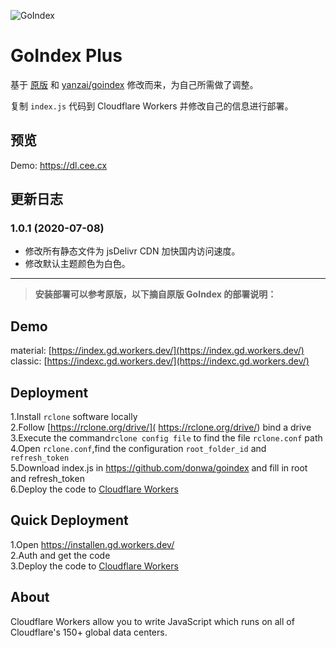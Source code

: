 ![GoIndex](https://raw.githubusercontent.com/ceecx/goindex-plus/master/themes/logo.png)  

GoIndex Plus
====  

基于 [原版](https://github.com/donwa/goindex) 和 [yanzai/goindex](https://github.com/yanzai/goindex) 修改而来，为自己所需做了调整。

复制 `index.js` 代码到 Cloudflare Workers 并修改自己的信息进行部署。

## 预览

Demo: https://dl.cee.cx


## 更新日志

### 1.0.1 (2020-07-08)

- 修改所有静态文件为 jsDelivr CDN 加快国内访问速度。
- 修改默认主题颜色为白色。
  

---



> **安装部署可以参考原版，以下摘自原版 GoIndex 的部署说明：**



## Demo  
material: [https://index.gd.workers.dev/](https://index.gd.workers.dev/)  
classic: [https://indexc.gd.workers.dev/](https://indexc.gd.workers.dev/)  

## Deployment  
1.Install `rclone` software locally  
2.Follow [https://rclone.org/drive/]( https://rclone.org/drive/) bind a drive  
3.Execute the command`rclone config file` to find the file `rclone.conf` path  
4.Open `rclone.conf`,find the configuration `root_folder_id` and `refresh_token`  
5.Download index.js in https://github.com/donwa/goindex and fill in root and refresh_token  
6.Deploy the code to [Cloudflare Workers](https://www.cloudflare.com/)

## Quick Deployment  
1.Open https://installen.gd.workers.dev/  
2.Auth and get the code  
3.Deploy the code to [Cloudflare Workers](https://www.cloudflare.com/)  



## About  
Cloudflare Workers allow you to write JavaScript which runs on all of Cloudflare's 150+ global data centers.  
